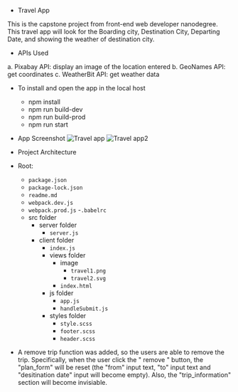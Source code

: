 - Travel App

This is the capstone project from front-end web developer nanodegree. This travel app will look for the Boarding city, Destination City, Departing Date, and showing the weather of destination city.

- APIs Used

a. Pixabay API: display an image of the location entered
b. GeoNames API: get coordinates
c. WeatherBit API: get weather data

- To install and open the app in the local host

  - npm install
  - npm run build-dev
  - npm run build-prod
  - npm run start
* App Screenshot
![Travel app](https://user-images.githubusercontent.com/72715756/120115792-a24eaf00-c142-11eb-83ce-2c291d0a6a8f.png)
![Travel app2](https://user-images.githubusercontent.com/72715756/120115890-e6da4a80-c142-11eb-85e0-55dc446d133f.png)


- Project Architecture

* Root:

  - `package.json`
  - `package-lock.json`
  - `readme.md`
  - `webpack.dev.js`
  - `webpack.prod.js` -`.babelrc`
  - src folder
    - server folder
      - `server.js`
    - client folder
      - `index.js`
      - views folder
        - image
          - `travel1.png`
          - `travel2.svg`
        - `index.html`
      - js folder
        - `app.js`
        - `handleSubmit.js`
      - styles folder
        - `style.scss`
        - `footer.scss`
        - `header.scss`

* A remove trip function was added, so the users are able to remove the trip. Specifically, when the user click the " remove " button, the "plan_form" will be reset (the "from" input text, "to" input text and "desitination date" input will become empty). Also, the "trip_information" section will become invisiable.
